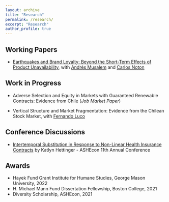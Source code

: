 ```yaml
---
layout: archive
title: "Research"
permalink: /research/
excerpt: "Research"
author_profile: true
---
```


## Working Papers
- [Earthquakes and Brand Loyalty: Beyond the Short-Term Effects of Product Unavailability](https://papers.ssrn.com/sol3/papers.cfm?abstract_id=3325923), with [Andrés Musalem](http://www.dii.uchile.cl/~amusalem/) and [Carlos Noton](http://www.dii.uchile.cl/~cnoton/)

## Work in Progress
- Adverse Selection and Equity in Markets with Guaranteed Renewable Contracts: Evidence from Chile (*Job Market Paper*)

- Vertical Structure and Market Fragmentation: Evidence from the Chilean Stock Market, with [Fernando Luco](https://flucoe.github.io/)

<!-- - Strategic Switching Behavior in Health Insurance Markets, with [Fabián Duarte](http://econ.uchile.cl/es/academico/fabduarte)
 -->

## Conference Discussions
- [Intertemporal Substitution in Response to Non-Linear Health Insurance Contracts](https://cafigueroab.github.io/files/Discussion_ASHEcon_June_2022_Figueroa.pdf) by Katlyn Hettinger - ASHEcon 11th Annual Conference 

## Awards
-  Hayek Fund Grant Institute for Humane Studies, George Mason University, 2022
-  H. Michael Mann Fund Dissertation Fellowship, Boston College, 2021
-  Diversity Scholarship, ASHEcon, 2021

